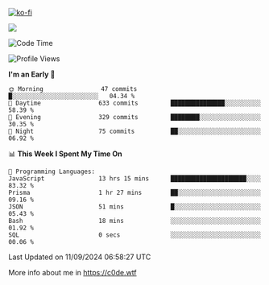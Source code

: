 [![ko-fi](https://ko-fi.com/img/githubbutton_sm.svg)](https://ko-fi.com/Z8Z4Y2LKX)

<a href="https://wakatime.com"><img src="https://wakatime.com/share/@c0dezin/b7f18a7c-ab3a-40b8-8bc7-b1b7bf71f1d6.svg" /></a>

<!--START_SECTION:waka-->
![Code Time](http://img.shields.io/badge/Code%20Time-101%20hrs%2019%20mins-blue)

![Profile Views](http://img.shields.io/badge/Profile%20Views-0-blue)

**I'm an Early 🐤** 

```text
🌞 Morning                47 commits          █░░░░░░░░░░░░░░░░░░░░░░░░   04.34 % 
🌆 Daytime                633 commits         ███████████████░░░░░░░░░░   58.39 % 
🌃 Evening                329 commits         ████████░░░░░░░░░░░░░░░░░   30.35 % 
🌙 Night                  75 commits          ██░░░░░░░░░░░░░░░░░░░░░░░   06.92 % 
```


📊 **This Week I Spent My Time On** 

```text
💬 Programming Languages: 
JavaScript               13 hrs 15 mins      █████████████████████░░░░   83.32 % 
Prisma                   1 hr 27 mins        ██░░░░░░░░░░░░░░░░░░░░░░░   09.16 % 
JSON                     51 mins             █░░░░░░░░░░░░░░░░░░░░░░░░   05.43 % 
Bash                     18 mins             ░░░░░░░░░░░░░░░░░░░░░░░░░   01.92 % 
SQL                      0 secs              ░░░░░░░░░░░░░░░░░░░░░░░░░   00.06 % 
```


 Last Updated on 11/09/2024 06:58:27 UTC
<!--END_SECTION:waka-->

More info about me in https://c0de.wtf
